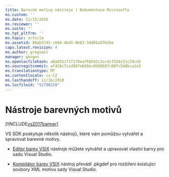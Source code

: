 ```yaml
---
title: Barevné motivy nástroje | Dokumentace Microsoftu
ms.custom: ''
ms.date: 11/15/2016
ms.reviewer: ''
ms.suite: ''
ms.tgt_pltfrm: ''
ms.topic: article
ms.assetid: 89ab5741-c664-4b45-8662-3dd01a5761be
caps.latest.revision: 4
ms.author: gregvanl
manager: ghogen
ms.openlocfilehash: a8a0311f17170ea768593c3ccdcf528c51c29cd3
ms.sourcegitcommit: af428c7ccd007e668ec0dd8697c88fc5d8bca1e2
ms.translationtype: MT
ms.contentlocale: cs-CZ
ms.lasthandoff: 11/16/2018
ms.locfileid: "51790159"
---
```

# <a name="color-theming-tools"></a>Nástroje barevných motivů
[!INCLUDE[vs2017banner](../../includes/vs2017banner.md)]

VS SDK poskytuje několik nástrojů, které vám pomůžou vytvářet a spravovat barevné motivy.  
  
-   [Editor barev VSIX](../../extensibility/internals/vsix-color-editor.md) nástroje můžete vytvářet a upravovat vlastní barvy pro sadu Visual Studio.  
  
-   [Kompilátor barev VSIX](../../extensibility/internals/vsix-color-compiler.md) nástroj převádí .pkgdef pro rozšíření existující soubory XML motivu sady Visual Studio.

